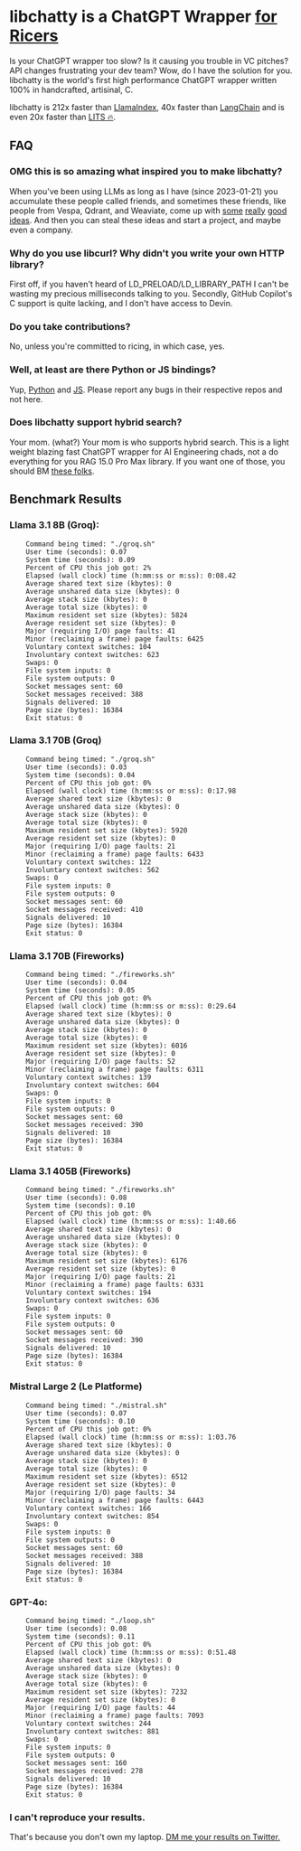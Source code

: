 # libchatty is a ChatGPT Wrapper [for Ricers](https://www.shlomifish.org/humour/by-others/funroll-loops/Gentoo-is-Rice.html)

Is your ChatGPT wrapper too slow? Is it causing you trouble in VC pitches? API changes frustrating your dev team? Wow, do I have the solution for you. libchatty is the world's first high performance ChatGPT wrapper written 100% in handcrafted, artisinal, C.

libchatty is 212x faster than [LlamaIndex](llamaindex/README.md), 40x faster than [LangChain](langchain/README.md) and is even 20x faster than [LITS 🔥](lits/README.md).

## FAQ

### OMG this is so amazing what inspired you to make libchatty?

When you've been using LLMs as long as I have (since 2023-01-21) you accumulate these people called friends, and sometimes these friends, like people from Vespa, Qdrant, and Weaviate, come up with [some](https://x.com/jobergum/status/1809157587612336402) [really](https://x.com/philipvollet/status/1809498065998393650) [good](https://x.com/generall931/status/1809499192982725029) [ideas](https://x.com/jobergum/status/1810408969468276868). And then you can steal these ideas and start a project, and maybe even a company.

### Why do you use libcurl? Why didn't you write your own HTTP library?

First off, if you haven't heard of LD_PRELOAD/LD_LIBRARY_PATH I can't be wasting my precious milliseconds talking to you. Secondly, GitHub Copilot's C support is quite lacking, and I don't have access to Devin.

### Do you take contributions?

No, unless you're committed to ricing, in which case, yes.

### Well, at least are there Python or JS bindings?

Yup, [Python](https://github.com/openai/openai-python) and [JS](https://github.com/openai/openai-node). Please report any bugs in their respective repos and not here.

### Does libchatty support hybrid search?

Your mom. (what?) Your mom is who supports hybrid search. This is a light weight blazing fast ChatGPT wrapper for AI Engineering chads, not a do everything for you RAG 15.0 Pro Max library. If you want one of those, you should BM [these folks](https://x.com/LoganMarkewich/status/1810122047235961258).

## Benchmark Results

### Llama 3.1 8B (Groq):
```
	Command being timed: "./groq.sh"
	User time (seconds): 0.07
	System time (seconds): 0.09
	Percent of CPU this job got: 2%
	Elapsed (wall clock) time (h:mm:ss or m:ss): 0:08.42
	Average shared text size (kbytes): 0
	Average unshared data size (kbytes): 0
	Average stack size (kbytes): 0
	Average total size (kbytes): 0
	Maximum resident set size (kbytes): 5824
	Average resident set size (kbytes): 0
	Major (requiring I/O) page faults: 41
	Minor (reclaiming a frame) page faults: 6425
	Voluntary context switches: 104
	Involuntary context switches: 623
	Swaps: 0
	File system inputs: 0
	File system outputs: 0
	Socket messages sent: 60
	Socket messages received: 388
	Signals delivered: 10
	Page size (bytes): 16384
	Exit status: 0
```

### Llama 3.1 70B (Groq)
```
	Command being timed: "./groq.sh"
	User time (seconds): 0.03
	System time (seconds): 0.04
	Percent of CPU this job got: 0%
	Elapsed (wall clock) time (h:mm:ss or m:ss): 0:17.98
	Average shared text size (kbytes): 0
	Average unshared data size (kbytes): 0
	Average stack size (kbytes): 0
	Average total size (kbytes): 0
	Maximum resident set size (kbytes): 5920
	Average resident set size (kbytes): 0
	Major (requiring I/O) page faults: 21
	Minor (reclaiming a frame) page faults: 6433
	Voluntary context switches: 122
	Involuntary context switches: 562
	Swaps: 0
	File system inputs: 0
	File system outputs: 0
	Socket messages sent: 60
	Socket messages received: 410
	Signals delivered: 10
	Page size (bytes): 16384
	Exit status: 0
```

### Llama 3.1 70B (Fireworks)
```
	Command being timed: "./fireworks.sh"
	User time (seconds): 0.04
	System time (seconds): 0.05
	Percent of CPU this job got: 0%
	Elapsed (wall clock) time (h:mm:ss or m:ss): 0:29.64
	Average shared text size (kbytes): 0
	Average unshared data size (kbytes): 0
	Average stack size (kbytes): 0
	Average total size (kbytes): 0
	Maximum resident set size (kbytes): 6016
	Average resident set size (kbytes): 0
	Major (requiring I/O) page faults: 52
	Minor (reclaiming a frame) page faults: 6311
	Voluntary context switches: 139
	Involuntary context switches: 604
	Swaps: 0
	File system inputs: 0
	File system outputs: 0
	Socket messages sent: 60
	Socket messages received: 390
	Signals delivered: 10
	Page size (bytes): 16384
	Exit status: 0
```

### Llama 3.1 405B (Fireworks)
```
	Command being timed: "./fireworks.sh"
	User time (seconds): 0.08
	System time (seconds): 0.10
	Percent of CPU this job got: 0%
	Elapsed (wall clock) time (h:mm:ss or m:ss): 1:40.66
	Average shared text size (kbytes): 0
	Average unshared data size (kbytes): 0
	Average stack size (kbytes): 0
	Average total size (kbytes): 0
	Maximum resident set size (kbytes): 6176
	Average resident set size (kbytes): 0
	Major (requiring I/O) page faults: 21
	Minor (reclaiming a frame) page faults: 6331
	Voluntary context switches: 194
	Involuntary context switches: 636
	Swaps: 0
	File system inputs: 0
	File system outputs: 0
	Socket messages sent: 60
	Socket messages received: 390
	Signals delivered: 10
	Page size (bytes): 16384
	Exit status: 0
```

### Mistral Large 2 (Le Platforme)
```
	Command being timed: "./mistral.sh"
	User time (seconds): 0.07
	System time (seconds): 0.10
	Percent of CPU this job got: 0%
	Elapsed (wall clock) time (h:mm:ss or m:ss): 1:03.76
	Average shared text size (kbytes): 0
	Average unshared data size (kbytes): 0
	Average stack size (kbytes): 0
	Average total size (kbytes): 0
	Maximum resident set size (kbytes): 6512
	Average resident set size (kbytes): 0
	Major (requiring I/O) page faults: 34
	Minor (reclaiming a frame) page faults: 6443
	Voluntary context switches: 166
	Involuntary context switches: 854
	Swaps: 0
	File system inputs: 0
	File system outputs: 0
	Socket messages sent: 60
	Socket messages received: 388
	Signals delivered: 10
	Page size (bytes): 16384
	Exit status: 0
```

### GPT-4o:
```
	Command being timed: "./loop.sh"
	User time (seconds): 0.08
	System time (seconds): 0.11
	Percent of CPU this job got: 0%
	Elapsed (wall clock) time (h:mm:ss or m:ss): 0:51.48
	Average shared text size (kbytes): 0
	Average unshared data size (kbytes): 0
	Average stack size (kbytes): 0
	Average total size (kbytes): 0
	Maximum resident set size (kbytes): 7232
	Average resident set size (kbytes): 0
	Major (requiring I/O) page faults: 44
	Minor (reclaiming a frame) page faults: 7093
	Voluntary context switches: 244
	Involuntary context switches: 881
	Swaps: 0
	File system inputs: 0
	File system outputs: 0
	Socket messages sent: 160
	Socket messages received: 278
	Signals delivered: 10
	Page size (bytes): 16384
	Exit status: 0
```

### I can't reproduce your results.

That's because you don't own my laptop. [DM me your results on Twitter.](https://x.com/yi_ding)